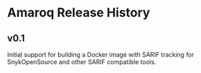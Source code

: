 # Amaroq Release History

## **v0.1**

Initial support for building a Docker image with SARIF tracking for SnykOpenSource and other SARIF compatible tools.
